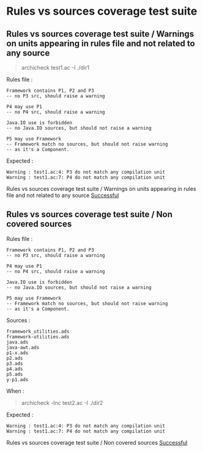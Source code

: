 
# Rules vs sources coverage test suite



##  Rules vs sources coverage test suite / Warnings on units appearing in rules file and not related to any source

  > archicheck test1.ac -I ./dir1

  Rules file :

```
Framework contains P1, P2 and P3
-- no P3 src, should raise a warning

P4 may use P1 
-- no P4 src, should raise a warning

Java.IO use is forbidden
-- no Java.IO sources, but should not raise a warning

P5 may use Framework
-- Framework match no sources, but should not raise warning
-- as it's a Component.

```

  Expected :

```
Warning : test1.ac:4: P3 do not match any compilation unit
Warning : test1.ac:7: P4 do not match any compilation unit
```


Rules vs sources coverage test suite / Warnings on units appearing in rules file and not related to any source [Successful](tests_status.md#successful)

##  Rules vs sources coverage test suite / Non covered sources

  Rules file :

```
Framework contains P1, P2 and P3
-- no P3 src, should raise a warning

P4 may use P1 
-- no P4 src, should raise a warning

Java.IO use is forbidden
-- no Java.IO sources, but should not raise a warning

P5 may use Framework
-- Framework match no sources, but should not raise warning
-- as it's a Component.

```

  Sources :

```
framework_utilities.ads
framework-utilities.ads
java.ads
java-awt.ads
p1-x.ads
p2.ads
p3.ads
p4.ads
p5.ads
y-p1.ads
```

  When :

  > archicheck -lnc test2.ac -I ./dir2

  Expected :

```
Warning : test1.ac:4: P3 do not match any compilation unit
Warning : test1.ac:7: P4 do not match any compilation unit
```


Rules vs sources coverage test suite / Non covered sources [Successful](tests_status.md#successful)
